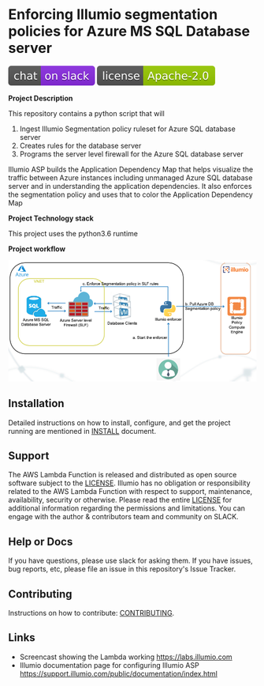 # Enforcing Illumio segmentation policies for Azure MS SQL Database server

[![Slack](images/slack.svg)](http://slack.illumiolabs.com)
[![License](images/license.svg)](LICENSE)

**Project Description**

This repository contains a python script that will  
1. Ingest Illumio Segmentation policy ruleset for Azure SQL database server
1. Creates rules for the database server
1. Programs the server level firewall for the Azure SQL database server

Illumio ASP builds the Application Dependency Map that helps visualize the traffic between 
Azure instances including unmanaged Azure SQL database server and in understanding the application dependencies. 
It also enforces the segmentation policy and uses that to color the Application Dependency Map

**Project Technology stack** 

This project uses the python3.6 runtime

**Project workflow** 

![](images/azure-ms-sql-labs-workflow.png)

## Installation

Detailed instructions on how to install, configure, and get the project running are mentioned 
in [INSTALL](INSTALL.md) document.

## Support

The AWS Lambda Function is released and distributed as open source software subject to the [LICENSE](LICENSE). 
Illumio has no obligation or responsibility related to the AWS Lambda Function with respect to support, maintenance, availability, security or otherwise. 
Please read the entire [LICENSE](LICENSE) for additional information regarding the permissions and limitations. 
You can engage with the author & contributors team and community on SLACK.

## Help or Docs 

If you have questions, please use slack for asking them.
If you have issues, bug reports, etc, please file an issue in this repository's Issue Tracker.

## Contributing

Instructions on how to contribute:  [CONTRIBUTING](CONTRIBUTING.md).

## Links

 * Screencast showing the Lambda working https://labs.illumio.com
 * Illumio documentation page for configuring Illumio ASP https://support.illumio.com/public/documentation/index.html
